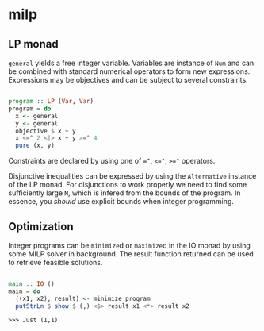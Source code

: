 # milp

## LP monad

`general` yields a free integer variable. Variables are instance of `Num` and can be combined with standard numerical operators to form new expressions. Expressions may be objectives and can be subject to several constraints.

```haskell

program :: LP (Var, Var)
program = do
  x <- general
  y <- general
  objective $ x + y
  x <=^ 2 <|> x + y >=^ 4
  pure (x, y)

```

Constraints are declared by using one of `=^`, `<=^`, `>=^` operators.

Disjunctive inequalities can be expressed by using the `Alternative` instance of the LP monad.
For disjunctions to work properly we need to find some sufficiently large `M`, which is infered from the bounds of the program. In essence, you *should* use explicit bounds when integer programming.


## Optimization

Integer programs can be `minimize`d or `maximize`d in the IO monad by using some MILP solver in background.
The result function returned can be used to retrieve feasible solutions.

```haskell

main :: IO ()
main = do
  ((x1, x2), result) <- minimize program
  putStrLn $ show $ (,) <$> result x1 <*> result x2

```

` >>> Just (1,1) `  
